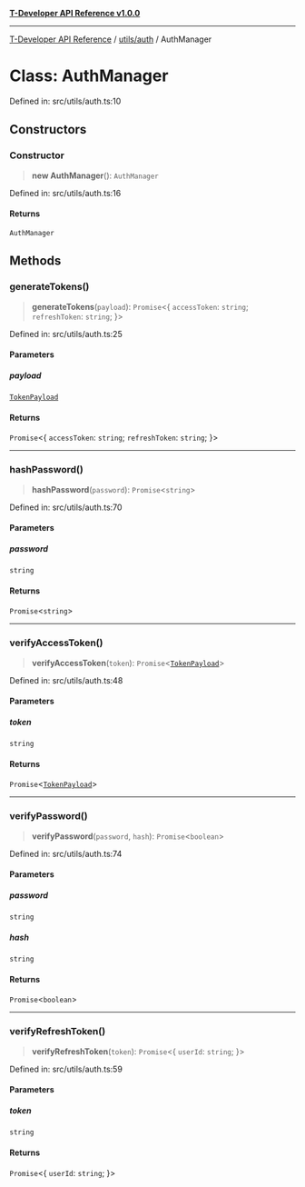 [**T-Developer API Reference v1.0.0**](../../../README.md)

***

[T-Developer API Reference](../../../modules.md) / [utils/auth](../README.md) / AuthManager

# Class: AuthManager

Defined in: src/utils/auth.ts:10

## Constructors

### Constructor

> **new AuthManager**(): `AuthManager`

Defined in: src/utils/auth.ts:16

#### Returns

`AuthManager`

## Methods

### generateTokens()

> **generateTokens**(`payload`): `Promise`\<\{ `accessToken`: `string`; `refreshToken`: `string`; \}\>

Defined in: src/utils/auth.ts:25

#### Parameters

##### payload

[`TokenPayload`](../interfaces/TokenPayload.md)

#### Returns

`Promise`\<\{ `accessToken`: `string`; `refreshToken`: `string`; \}\>

***

### hashPassword()

> **hashPassword**(`password`): `Promise`\<`string`\>

Defined in: src/utils/auth.ts:70

#### Parameters

##### password

`string`

#### Returns

`Promise`\<`string`\>

***

### verifyAccessToken()

> **verifyAccessToken**(`token`): `Promise`\<[`TokenPayload`](../interfaces/TokenPayload.md)\>

Defined in: src/utils/auth.ts:48

#### Parameters

##### token

`string`

#### Returns

`Promise`\<[`TokenPayload`](../interfaces/TokenPayload.md)\>

***

### verifyPassword()

> **verifyPassword**(`password`, `hash`): `Promise`\<`boolean`\>

Defined in: src/utils/auth.ts:74

#### Parameters

##### password

`string`

##### hash

`string`

#### Returns

`Promise`\<`boolean`\>

***

### verifyRefreshToken()

> **verifyRefreshToken**(`token`): `Promise`\<\{ `userId`: `string`; \}\>

Defined in: src/utils/auth.ts:59

#### Parameters

##### token

`string`

#### Returns

`Promise`\<\{ `userId`: `string`; \}\>
